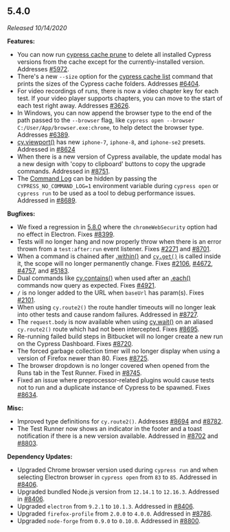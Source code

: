 ## 5.4.0

_Released 10/14/2020_

**Features:**

- You can now run
  [cypress cache prune](/guides/guides/command-line#cypress-cache-prune) to
  delete all installed Cypress versions from the cache except for the
  currently-installed version. Addresses
  [#5972](https://github.com/cypress-io/cypress/issues/5972).
- There's a new `--size` option for the
  [cypress cache list](/guides/guides/command-line#cypress-cache-list) command
  that prints the sizes of the Cypress cache folders. Addresses
  [#6404](https://github.com/cypress-io/cypress/issues/6404).
- For video recordings of runs, there is now a video chapter key for each test.
  If your video player supports chapters, you can move to the start of each test
  right away. Addresses
  [#3626](https://github.com/cypress-io/cypress/issues/3626).
- In Windows, you can now append the browser type to the end of the path passed
  to the `--browser` flag, like
  `cypress open --browser C:/User/App/browser.exe:chrome`, to help detect the
  browser type. Addresses
  [#6389](https://github.com/cypress-io/cypress/issues/6389).
- [cy.viewport()](/api/commands/viewport) has new `iphone-7`, `iphone-8`, and
  `iphone-se2` presets. Addressed in
  [#8624](https://github.com/cypress-io/cypress/issues/8624)
- When there is a new version of Cypress available, the update modal has a new
  design with 'copy to clipboard' buttons to copy the upgrade commands.
  Addressed in [#8751](https://github.com/cypress-io/cypress/pull/8751).
- The [Command Log](/guides/core-concepts/cypress-app#Command-Log) can be hidden
  by passing the `CYPRESS_NO_COMMAND_LOG=1` environment variable during
  `cypress open` or `cypress run` to be used as a tool to debug performance
  issues. Addressed in
  [#8689](https://github.com/cypress-io/cypress/issues/8689).

**Bugfixes:**

- We fixed a regression in [5.8.0](#5-8-0) where the `chromeWebSecurity` option
  had no effect in Electron. Fixes
  [#8399](https://github.com/cypress-io/cypress/issues/8399).
- Tests will no longer hang and now properly throw when there is an error thrown
  from a `test:after:run` event listener. Fixes
  [#2271](https://github.com/cypress-io/cypress/issues/2271) and
  [#8701](https://github.com/cypress-io/cypress/issues/8701).
- When a command is chained after [.within()](/api/commands/within) and
  [`cy.get()`](/api/commands/get) is called inside it, the scope will no longer
  permanently change. Fixes
  [#2106](https://github.com/cypress-io/cypress/issues/2106),
  [#4672](https://github.com/cypress-io/cypress/issues/4672),
  [#4757](https://github.com/cypress-io/cypress/issues/4757), and
  [#5183](https://github.com/cypress-io/cypress/issues/5183).
- Dual commands like [cy.contains()](/api/commands/contains) when used after an
  [.each()](/api/commands/each) commands now query as expected. Fixes
  [#4921](https://github.com/cypress-io/cypress/issues/4921).
- `/` is no longer added to the URL when `baseUrl` has param(s). Fixes
  [#2101](https://github.com/cypress-io/cypress/issues/2101).
- When using `cy.route2()` the route handler timeouts will no longer leak into
  other tests and cause random failures. Addressed in
  [#8727](https://github.com/cypress-io/cypress/issues/8727).
- The `request.body` is now available when using [cy.wait()](/api/commands/wait)
  on an aliased `cy.route2()` route which had not been intercepted. Fixes
  [#8695](https://github.com/cypress-io/cypress/issues/8695).
- Re-running failed build steps in Bitbucket will no longer create a new run on
  the Cypress Dashboard. Fixes
  [#8720](https://github.com/cypress-io/cypress/issues/8720).
- The forced garbage collection timer will no longer display when using a
  version of Firefox newer than 80. Fixes
  [#8725](https://github.com/cypress-io/cypress/issues/8725).
- The browser dropdown is no longer covered when opened from the Runs tab in the
  Test Runner. Fixed in
  [#8745](https://github.com/cypress-io/cypress/issues/8745).
- Fixed an issue where preprocessor-related plugins would cause tests not to run
  and a duplicate instance of Cypress to be spawned. Fixes
  [#8634](https://github.com/cypress-io/cypress/issues/8634).

**Misc:**

- Improved type definitions for `cy.route2()`. Addresses
  [#8694](https://github.com/cypress-io/cypress/issues/8694) and
  [#8782](https://github.com/cypress-io/cypress/issues/8782).
- The Test Runner now shows an indicator in the footer and a toast notification
  if there is a new version available. Addressed in
  [#8702](https://github.com/cypress-io/cypress/issues/8702) and
  [#8803](https://github.com/cypress-io/cypress/issues/8803).

**Dependency Updates:**

- Upgraded Chrome browser version used during `cypress run` and when selecting
  Electron browser in `cypress open` from `83` to `85`. Addressed in
  [#8406](https://github.com/cypress-io/cypress/pull/8406).
- Upgraded bundled Node.js version from `12.14.1` to `12.16.3`. Addressed in
  [#8406](https://github.com/cypress-io/cypress/pull/8406).
- Upgraded `electron` from `9.2.1` to `10.1.3`. Addressed in
  [#8406](https://github.com/cypress-io/cypress/pull/8406).
- Upgraded `firefox-profile` from `2.0.0` to `4.0.0`. Addressed in
  [#8786](https://github.com/cypress-io/cypress/pull/8786).
- Upgraded `node-forge` from `0.9.0` to `0.10.0`. Addressed in
  [#8800](https://github.com/cypress-io/cypress/pull/8800).
